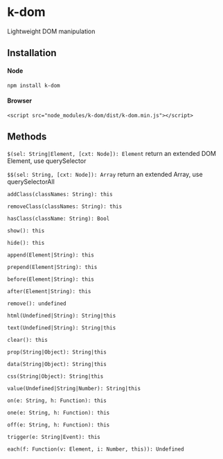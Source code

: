 # k-dom
Lightweight DOM manipulation

## Installation
#### Node
```
npm install k-dom
```
#### Browser
```
<script src="node_modules/k-dom/dist/k-dom.min.js"></script>
```

## Methods
```$(sel: String|Element, [cxt: Node]): Element``` return an extended DOM Element, use querySelector

```$$(sel: String, [cxt: Node]): Array``` return an extended Array, use querySelectorAll

```addClass(classNames: String): this```

```removeClass(classNames: String): this```

```hasClass(className: String): Bool```

```show(): this```

```hide(): this```

```append(Element|String): this```

```prepend(Element|String): this```

```before(Element|String): this```

```after(Element|String): this```

```remove(): undefined```

```html(Undefined|String): String|this```

```text(Undefined|String): String|this```

```clear(): this```

```prop(String|Object): String|this```

```data(String|Object): String|this```

```css(String|Object): String|this```

```value(Undefined|String|Number): String|this```

```on(e: String, h: Function): this```

```one(e: String, h: Function): this```

```off(e: String, h: Function): this```

```trigger(e: String|Event): this```

```each(f: Function(v: Element, i: Number, this)): Undefined```
